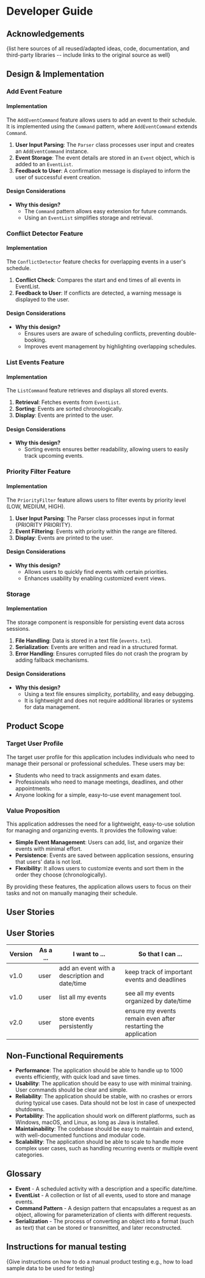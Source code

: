 # Developer Guide

## Acknowledgements

{list here sources of all reused/adapted ideas, code, documentation, and third-party libraries -- include links to the original source as well}

## Design & Implementation

### Add Event Feature

#### Implementation
The `AddEventCommand` feature allows users to add an event to their schedule. It is implemented using the `Command` pattern, where `AddEventCommand` extends `Command`.

1. **User Input Parsing**: The `Parser` class processes user input and creates an `AddEventCommand` instance.
2. **Event Storage**: The event details are stored in an `Event` object, which is added to an `EventList`.
3. **Feedback to User**: A confirmation message is displayed to inform the user of successful event creation.

#### Design Considerations

- **Why this design?**
    - The `Command` pattern allows easy extension for future commands.
    - Using an `EventList` simplifies storage and retrieval.

### Conflict Detector Feature
#### Implementation

The `ConflictDetector` feature checks for overlapping events in a user's schedule.
1. **Conflict Check**: Compares the start and end times of all events in EventList.
2. **Feedback to User**: If conflicts are detected, a warning message is displayed to the user.

#### Design Considerations
- **Why this design?**
  - Ensures users are aware of scheduling conflicts, preventing double-booking.
  - Improves event management by highlighting overlapping schedules.

### List Events Feature

#### Implementation
The `ListCommand` feature retrieves and displays all stored events.

1. **Retrieval**: Fetches events from `EventList`.
2. **Sorting**: Events are sorted chronologically.
3. **Display**: Events are printed to the user.

#### Design Considerations

- **Why this design?**
    - Sorting events ensures better readability, allowing users to easily track upcoming events.

### Priority Filter Feature

#### Implementation
The `PriorityFilter` feature allows users to filter events by priority level (LOW, MEDIUM, HIGH). 

1. **User Input Parsing**: The Parser class processes input in format {PRIORITY PRIORITY}.
2. **Event Filtering**: Events with priority within the range are filtered.
3. **Display**: Events are printed to the user.

#### Design Considerations

- **Why this design?**
  - Allows users to quickly find events with certain priorities.
  - Enhances usability by enabling customized event views.

### Storage

#### Implementation
The storage component is responsible for persisting event data across sessions.

1. **File Handling**: Data is stored in a text file (`events.txt`).
2. **Serialization**: Events are written and read in a structured format.
3. **Error Handling**: Ensures corrupted files do not crash the program by adding fallback mechanisms.

#### Design Considerations

- **Why this design?**
    - Using a text file ensures simplicity, portability, and easy debugging.
    - It is lightweight and does not require additional libraries or systems for data management.

## Product Scope
### Target User Profile

The target user profile for this application includes individuals who need to manage their personal or professional schedules. These users may be:

- Students who need to track assignments and exam dates.
- Professionals who need to manage meetings, deadlines, and other appointments.
- Anyone looking for a simple, easy-to-use event management tool.

### Value Proposition

This application addresses the need for a lightweight, easy-to-use solution for managing and organizing events. It provides the following value:

- **Simple Event Management**: Users can add, list, and organize their events with minimal effort.
- **Persistence**: Events are saved between application sessions, ensuring that users' data is not lost.
- **Flexibility**: It allows users to customize events and sort them in the order they choose (chronologically).

By providing these features, the application allows users to focus on their tasks and not on manually managing their schedule.

## User Stories

## User Stories

| Version | As a ...       | I want to ...                          | So that I can ...                                |
|---------|----------------|----------------------------------------|--------------------------------------------------|
| v1.0    | user           | add an event with a description and date/time | keep track of important events and deadlines |
| v1.0    | user           | list all my events                    | see all my events organized by date/time |
| v2.0    | user           | store events persistently             | ensure my events remain even after restarting the application |

## Non-Functional Requirements

- **Performance**: The application should be able to handle up to 1000 events efficiently, with quick load and save times.
- **Usability**: The application should be easy to use with minimal training. User commands should be clear and simple.
- **Reliability**: The application should be stable, with no crashes or errors during typical use cases. Data should not be lost in case of unexpected shutdowns.
- **Portability**: The application should work on different platforms, such as Windows, macOS, and Linux, as long as Java is installed.
- **Maintainability**: The codebase should be easy to maintain and extend, with well-documented functions and modular code.
- **Scalability**: The application should be able to scale to handle more complex user cases, such as handling recurring events or multiple event categories.

## Glossary

* **Event** - A scheduled activity with a description and a specific date/time.
* **EventList** - A collection or list of all events, used to store and manage events.
* **Command Pattern** - A design pattern that encapsulates a request as an object, allowing for parameterization of clients with different requests.
* **Serialization** - The process of converting an object into a format (such as text) that can be stored or transmitted, and later reconstructed.

## Instructions for manual testing

{Give instructions on how to do a manual product testing e.g., how to load sample data to be used for testing}
